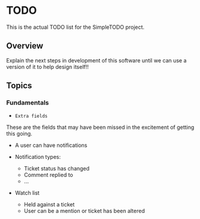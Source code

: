 # TODO

This is the actual TODO list for the SimpleTODO project.

## Overview

Explain the next steps in development of this software until we can use a version of it to help design itself!!

## Topics

### Fundamentals

- ``Extra fields``

These are the fields that may have been missed in the excitement of getting this going.

* A user can have notifications

* Notification types:

	-	Ticket status has changed
	-	Comment replied to
	-	...
	
* Watch list

	- 	Held against a ticket
	-	User can be a mention or ticket has been altered

